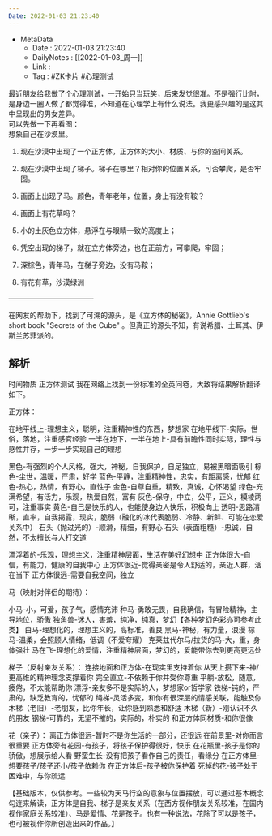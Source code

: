 ```yaml
---
Date: 2022-01-03 21:23:40
---
```

- MetaData
	- Date : 2022-01-03 21:23:40
	- DailyNotes : [[2022-01-03_周一]]
	- Link : 
	- Tag : #ZK卡片 #心理测试


最近朋友给我做了个心理测试，一开始只当玩笑，后来发觉很准。不是强行比附，是身边一圈人做了都觉得准，不知道在心理学上有什么说法。我更感兴趣的是这其中呈现出的男女差异。  
可以先做一下再看图：  
想象自己在沙漠里。  
1. 现在沙漠中出现了一个正方体，正方体的大小、材质、与你的空间关系。  
2. 现在沙漠中出现了梯子。梯子在哪里？相对你的位置关系，可否攀爬，是否牢固。  
3. 画面上出现了马。颜色，青年老年，位置，身上有没有鞍？  
4. 画面上有花草吗？  

1. 小的土灰色立方体，悬浮在与眼睛一致的高度上；
2. 凭空出现的梯子，就在立方体旁边，也在正前方，可攀爬，牢固；
3. 深棕色，青年马，在梯子旁边，没有马鞍；
4. 有花有草，沙漠绿洲

————————————  
  
在网友的帮助下，找到了可溯的源头，是《立方体的秘密》，Annie Gottlieb's short book "Secrets of the Cube" 。但真正的源头不知，有说希腊、土耳其、伊斯兰苏菲派的。

## 解析
时间物质
正方体测试
我在网络上找到一份标准的全英问卷，大致将结果解析翻译如下。

正方体：

在地平线上-理想主义，聪明，注重精神性的东西，梦想家
在地平线下-实际，世俗，落地，注重感官经验
一半在地下，一半在地上-具有前瞻性同时实际，理性与感性并存，一步一步实现自己的理想

黑色-有强烈的个人风格，强大，神秘，自我保护，自足独立，易被黑暗面吸引
棕色-尘世，温暖，严肃，好学
蓝色-平静，注重精神性，忠实，有距离感，忧郁
红色-热心，热情，有野心，直性子
金色-自尊自重，精致，真诚，心怀渴望
绿色-充满希望，有活力，乐观，热爱自然，富有
灰色-保守，中立，公平，正义，模棱两可，注重事实
黄色-自己是快乐的人，也能使身边人快乐，积极向上
透明-思路清晰，直率，自我揭露，现实，脆弱（融化的冰代表脆弱、冷静、新鲜、可能在恋爱关系中）
石头（抛过光的）-顺滑，精细，有野心
石头（表面粗糙）-忠诚，自然，不太擅长与人打交道

漂浮着的-乐观，理想主义，注重精神层面，生活在美好幻想中
正方体很大-自信，有能力，健康的自我中心
正方体很近-觉得亲密是令人舒适的，亲近人群，活在当下
正方体很远-需要自我空间，独立

马（映射对伴侣的期待）：

小马-小，可爱，孩子气，感情充沛
种马-勇敢无畏，自我确信，有冒险精神，主导地位，骄傲
独角兽-迷人，害羞，纯净，纯真，梦幻【各种梦幻色彩亦可参考此类】
白马-理想化的，理想主义的，高标准，善良
黑马-神秘，有力量，浪漫
棕马-温柔，会照顾人情绪，低调（不爱夸耀）
克莱兹代尔马/拉货的马-大，重，身体强壮
马在飞-理想化的爱情，注重精神层面，梦幻的，爱能带你去到更高更远处

梯子（反射亲友关系）：
连接地面和正方体-在现实里支持着你
从天上搭下来-神/更高维的精神理念支撑着你
完全直立-不依赖于你并受你尊重
平躺-放松，随意，疲倦，不太能帮助你
漂浮-亲友多不是实际的人，梦想家or哲学家
铁梯-钝的，严肃的，缺乏教育的，忧郁的
绳梯-灵活多变，和你有很深层的情感关联，能触及你
木梯（老旧）-老朋友，比你年长，让你感到熟悉和舒适
木梯（新）-刚认识不久的朋友
钢梯-可靠的，无坚不摧的，实际的，朴实的
和正方体同材质-和你很像

花（亲子）：
离正方体很远-暂时不是你生活的一部分，还很远
在前景里-对你而言很重要
正方体旁有花园-有孩子，将孩子保护得很好，快乐
在花瓶里-孩子是你的骄傲，想展示给人看
野蛮生长-没有把孩子看作自己的责任，看缘分
在正方体里-想要孩子/孩子还小/孩子依赖你
在正方体后-孩子被你保护着
死掉的花-孩子处于困难中，与你疏远

【基础版本，仅供参考。一些较为天马行空的意象与位置摆放，可以通过基本概念勾连来解读，正方体是自我、梯子是亲友关系（在西方视作朋友关系较准，在国内视作家庭关系较准）、马是爱情、花是孩子。也有一种说法，花除了可以是孩子，也可被视作你所创造出来的作品。】
